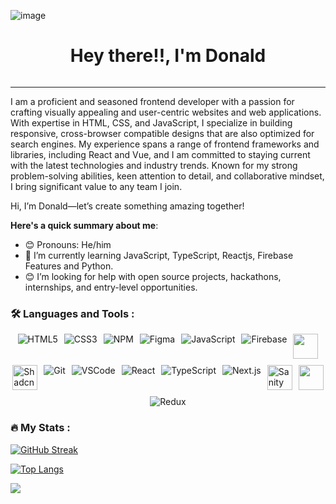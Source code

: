 ![image](https://github.com/user-attachments/assets/f7cdce71-2b3a-4f86-b256-0f729f1c09a6)<div id="header" align="center">
  <h1>
    Hey there!!, I'm Donald
  </h1>
  <img src="https://komarev.com/ghpvc/?username=Desmond-fon&style=flat-square&color=blue" alt=""/>
</div>

---

I am a proficient and seasoned frontend developer with a passion for crafting visually appealing and user-centric websites and web applications. With expertise in HTML, CSS, and JavaScript, I specialize in building responsive, cross-browser compatible designs that are also optimized for search engines. My experience spans a range of frontend frameworks and libraries, including React and Vue, and I am committed to staying current with the latest technologies and industry trends. Known for my strong problem-solving abilities, keen attention to detail, and collaborative mindset, I bring significant value to any team I join.

Hi, I’m Donald—let’s create something amazing together!

**Here's a quick summary about me**:

- 😊 Pronouns: He/him
- 🌱 I’m currently learning JavaScript, TypeScript, Reactjs, Firebase Features and Python.
- 😊 I’m looking for help with open source projects, hackathons, internships, and entry-level opportunities.

### :hammer_and_wrench: Languages and Tools :

<div style="display: flex; flex-wrap: wrap; gap: 10px; justify-content: center;">
  <img src="https://img.icons8.com/color/48/html-5.png" alt="HTML5"/>
  <img src="https://img.icons8.com/color/48/css3.png" alt="CSS3"/>
  <img src="https://img.icons8.com/color/48/npm.png" alt="NPM"/>
  <img src="https://img.icons8.com/color/48/figma.png" alt="Figma"/>
  <img src="https://img.icons8.com/color/48/javascript.png" alt="JavaScript"/>
  <img src="https://img.icons8.com/color/48/firebase.png" alt="Firebase"/>
  <img width='40' src="https://cdn.jsdelivr.net/gh/devicons/devicon@latest/icons/framermotion/framermotion-original.svg" />
  <img width='40' src='https://github.com/user-attachments/assets/8b56966a-e41c-47da-8687-ba9acbd9040e' alt='Shadcn' />
  <img src="https://img.icons8.com/color/48/git.png" alt="Git"/>
  <img src="https://img.icons8.com/color/48/visual-studio-code-2019.png" alt="VSCode"/>
  <img src="https://img.icons8.com/plasticine/100/react.png" alt="React"/>
  <img src="https://img.icons8.com/color/48/typescript.png" alt="TypeScript"/>
  <img src="https://img.icons8.com/color/48/nextjs.png" alt="Next.js"/>
  <img src="https://www.sanity.io/static/images/logo.svg" alt="Sanity Studio" width="40"/>
  <img width='40' src="https://cdn.jsdelivr.net/gh/devicons/devicon@latest/icons/tailwindcss/tailwindcss-original.svg" />     
  <img src="https://img.icons8.com/color/48/redux.png" alt="Redux"/>
</div>

### :fire: My Stats :

[![GitHub Streak](http://github-readme-streak-stats.herokuapp.com?user=Donald2023-source&theme=tokyonight)](https://git.io/streak-stats)

[![Top Langs](https://github-readme-stats.vercel.app/api/top-langs/?username=Donald2023-source&layout=compact&theme=tokyonight)](https://github.com/anuraghazra/github-readme-stats)

<picture>
  <source 
    srcset="https://github-readme-stats.vercel.app/api?username=Donald2023-source&show_icons=true&theme=tokyonight"
    media="(prefers-color-scheme: dark)"
  />
  <source
    srcset="https://github-readme-stats.vercel.app/api?username=Donald2023-source&show_icons=true"
    media="(prefers-color-scheme: light), (prefers-color-scheme: no-preference)"
  />
  <img src="https://github-readme-stats.vercel.app/api?username=Donald2023-source&show_icons=true&text_color=00fe99" />
</picture>
